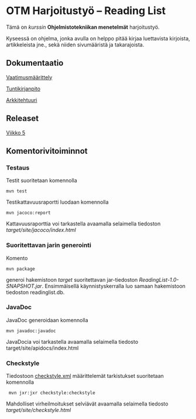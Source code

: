 # OTM Harjoitustyö – Reading List

Tämä on *kurssin* **Ohjelmistotekniikan menetelmät** harjoitustyö. 

Kyseessä on ohjelma, jonka avulla on helppo pitää kirjaa luettavista kirjoista, artikkeleista jne., sekä niiden sivumääristä ja takarajoista. 

## Dokumentaatio

[Vaatimusmäärittely](https://github.com/sivosam/otm-harjoitustyo/blob/master/ReadingList/dokumentaatio/vaatimusmaarittely.md)

[Tuntikirjanpito](https://github.com/sivosam/otm-harjoitustyo/blob/master/ReadingList/dokumentaatio/tuntikirjanpito.md)

[Arkkitehtuuri](https://github.com/sivosam/otm-harjoitustyo/blob/master/ReadingList/dokumentaatio/arkkitehtuuri.md)

## Releaset

[Viikko 5](https://github.com/sivosam/otm-harjoitustyo/releases/tag/viikko5)

## Komentorivitoiminnot

### Testaus

Testit suoritetaan komennolla

```
mvn test
```

Testikattavuusraportti luodaan komennolla

```
mvn jacoco:report
```

Kattavuusraporttia voi tarkastella avaamalla selaimella tiedoston _target/site/jacoco/index.html_

### Suoritettavan jarin generointi

Komento

```
mvn package
```

generoi hakemistoon _target_ suoritettavan jar-tiedoston _ReadingList-1.0-SNAPSHOT.jar_. Ensimmäisellä käynnistyskerralla luo samaan hakemistoon tiedoston readinglist.db.

### JavaDoc

JavaDoc generoidaan komennolla

```
mvn javadoc:javadoc
```

JavaDocia voi tarkastella avaamalla selaimella tiedosto target/site/apidocs/index.html



### Checkstyle

Tiedostoon [checkstyle.xml](https://github.com/sivosam/otm-harjoitustyo/blob/master/ReadingList/checkstyle.xml) määrittelemät tarkistukset suoritetaan komennolla

```
 mvn jxr:jxr checkstyle:checkstyle
```

Mahdolliset virheilmoitukset selviävät avaamalla selaimella tiedosto _target/site/checkstyle.html_
